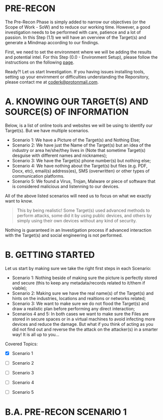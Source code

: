# PRE-RECON
The Pre-Recon Phase is simply added to narrow our objectives (or the Scope of Work - SoW) and to reduce our working time. However, a good investigation needs to be performed with care, patience and a lot of passion.
In this Step (1.1) we will have an overview of the Target(s) and generate a Mindmap according to our findings.

First, we need to set the environment where we will be adding the results and potential intel. For this Step (0.0 - Environment Setup), please follow the instructions on the following [page](#).

Ready?! Let us start Investigation. If you having issues installing tools, setting up your envirnment or difficulties understanding the Reporsitory, please contact me at coderk@protonmail.com.

# A. KNOWING OUR TARGET(S) AND SOURCE(S) OF INFORMATION

Below, is a list of online tools and websites we will be using to identify our Target(s). But we have multiple scenarios.

* Scenario 1: We have a Picture of the Target(s) and Nothing Else;
* Scenario 2: We have just the Name of the Target(s) but an idea of the industry or area he/she/they lives in (Note that sometime Target(s) desguise with different names and nicknames);
* Scenario 3: We have the Target(s) phone number(s) but nothing else;
* Scenario 4: We have nothing about the Target(s) but files (e.g. PDF, Docx, etc), email(s) address(es), SMS (overwritten) or other types of communication platforms.
* Scenario 5: We found a Virus, Trojan, Malware or piece of software that is considered malicious and listenning to our devices.

All of the above listed scenarios will need us to focus on what we exactly want to know. 

> This by being realistic! Some Target(s) used advanced methods to perform attacks, some did it by using public devices, and others by simply using their own devices without any kind of security.

Nothing is guaranteed in an Investigation process if advanced interaction with the Target(s) and social engineering is not performed.

# B. GETTING STARTED

Let us start by making sure we take the right first steps in each Scenario:

* Scenario 1: Nothing beside of making sure the picture is perfectly stored and secure (this to keep any metadata/records related to it/them if viable);
* Scenario 2: Making sure we have the real name(s) of the Target(s) and hints on the industries, locations and realtions or networks related;
* Scenario 3: We want to make sure we do not flood the Target(s) and draw a realistic plan before performing any direct interaction;
* Scenarios 4 and 5: In both cases we want to make sure the Files are stored in secure spaces or in a virtual machines to avoid infecting more devices and reduce the damage. But what if you think of acting as you did not find out and reverse the the attack on the attacker(s) in a smarter way! It is all up to you...

Covered Topics:

- [x] Scenario 1
- [ ] Scenario 2
- [ ] Scenario 3
- [ ] Scenario 4
- [ ] Scenario 5


# B.A. PRE-RECON SCENARIO 1

